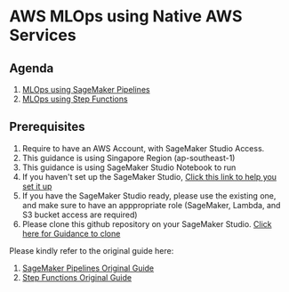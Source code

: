 # AWS MLOps using Native AWS Services

## Agenda
1. [MLOps using SageMaker Pipelines](/Guide/SMPipelines.md)
2. [MLOps using Step Functions](/Guide/StepFunction.md)

## Prerequisites
1. Require to have an AWS Account, with SageMaker Studio Access.
2. This guidance is using Singapore Region (ap-southeast-1)
3. This guidance is using SageMaker Studio Notebook to run
4. If you haven't set up the SageMaker Studio, [Click this link to help you set it up](https://us-east-1.console.aws.amazon.com/cloudformation/home?region=us-east-1#/stacks/quickcreate?templateURL=https://sagemaker-sample-files.s3.amazonaws.com/libraries/sagemaker-user-journey-tutorials/CFN-SM-IM-Lambda-catalog.yaml&stackName=CFN-SM-IM-Lambda-catalog)
5. If you have the SageMaker Studio ready, please use the existing one, and make sure to have an apppropriate role (SageMaker, Lambda, and S3 bucket access are required)
4. Please clone this github repository on your SageMaker Studio. [Click here for Guidance to clone](https://docs.aws.amazon.com/sagemaker/latest/dg/studio-tasks-git.html)

Please kindly refer to the original guide here:
1. [SageMaker Pipelines Original Guide](https://aws.amazon.com/getting-started/hands-on/machine-learning-tutorial-mlops-automate-ml-workflows/)
2. [Step Functions Original Guide](https://github.com/aws/amazon-sagemaker-examples/blob/main/step-functions-data-science-sdk/step_functions_mlworkflow_processing/step_functions_mlworkflow_scikit_learn_data_processing_and_model_evaluation.ipynb)